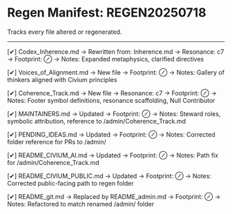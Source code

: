 # Regen Manifest: REGEN20250718

Tracks every file altered or regenerated.

---

[✔] Codex_Inherence.md
→ Rewritten from: Inherence.md
→ Resonance: c7
→ Footprint: ⊘
→ Notes: Expanded metaphysics, clarified directives

[✔] Voices_of_Alignment.md
→ New file
→ Footprint: ⊘
→ Notes: Gallery of thinkers aligned with Civium principles

[✔] Coherence_Track.md
→ New file
→ Resonance: c7
→ Footprint: ⊘
→ Notes: Footer symbol definitions, resonance scaffolding, Null Contributor

[✔] MAINTAINERS.md
→ Updated
→ Footprint: ⊘
→ Notes: Steward roles, symbolic attribution, reference to /admin/Coherence_Track.md

[✔] PENDING_IDEAS.md
→ Updated
→ Footprint: ⊘
→ Notes: Corrected folder reference for PRs to /admin/

[✔] README_CIVIUM_AI.md
→ Updated
→ Footprint: ⊘
→ Notes: Path fix for /admin/Coherence_Track.md

[✔] README_CIVIUM_PUBLIC.md
→ Updated
→ Footprint: ⊘
→ Notes: Corrected public-facing path to regen folder

[✔] README_git.md → Replaced by README_admin.md
→ Footprint: ⊘
→ Notes: Refactored to match renamed /admin/ folder




